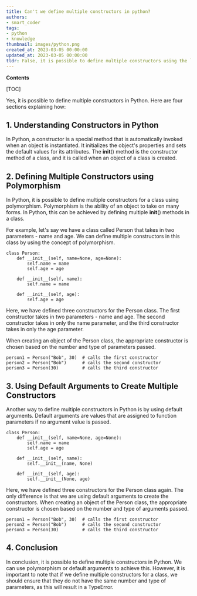 ```yaml
---
title: Can't we define multiple constructors in python?
authors:
- smart_coder
tags:
- python
- knowledge
thumbnail: images/python.png
created_at: 2023-03-05 00:00:00
updated_at: 2023-03-05 00:00:00
tldr: False, it is possible to define multiple constructors using the `\_\_init\_\_` method with default parameter values or using the `@classmethod` decorator.
---
```


**Contents**

[TOC]

Yes, it is possible to define multiple constructors in Python. Here are four sections explaining how:

## 1. Understanding Constructors in Python

In Python, a constructor is a special method that is automatically invoked when an object is instantiated. It initializes the object's properties and sets the default values for its attributes. The __init__() method is the constructor method of a class, and it is called when an object of a class is created.

## 2. Defining Multiple Constructors using Polymorphism

In Python, it is possible to define multiple constructors for a class using polymorphism. Polymorphism is the ability of an object to take on many forms. In Python, this can be achieved by defining multiple __init__() methods in a class.

For example, let's say we have a class called Person that takes in two parameters - name and age. We can define multiple constructors in this class by using the concept of polymorphism.

```
class Person:
    def __init__(self, name=None, age=None):
        self.name = name
        self.age = age

    def __init__(self, name):
        self.name = name

    def __init__(self, age):
        self.age = age
```

Here, we have defined three constructors for the Person class. The first constructor takes in two parameters - name and age. The second constructor takes in only the name parameter, and the third constructor takes in only the age parameter.

When creating an object of the Person class, the appropriate constructor is chosen based on the number and type of parameters passed.

```
person1 = Person("Bob", 30)  # calls the first constructor
person2 = Person("Bob")      # calls the second constructor
person3 = Person(30)         # calls the third constructor
```

## 3. Using Default Arguments to Create Multiple Constructors

Another way to define multiple constructors in Python is by using default arguments. Default arguments are values that are assigned to function parameters if no argument value is passed.

```
class Person:
    def __init__(self, name=None, age=None):
        self.name = name
        self.age = age

    def __init__(self, name):
        self.__init__(name, None)

    def __init__(self, age):
        self.__init__(None, age)
```

Here, we have defined three constructors for the Person class again. The only difference is that we are using default arguments to create the constructors. When creating an object of the Person class, the appropriate constructor is chosen based on the number and type of arguments passed.

```
person1 = Person("Bob", 30)  # calls the first constructor
person2 = Person("Bob")      # calls the second constructor
person3 = Person(30)         # calls the third constructor
```

## 4. Conclusion

In conclusion, it is possible to define multiple constructors in Python. We can use polymorphism or default arguments to achieve this. However, it is important to note that if we define multiple constructors for a class, we should ensure that they do not have the same number and type of parameters, as this will result in a TypeError.
